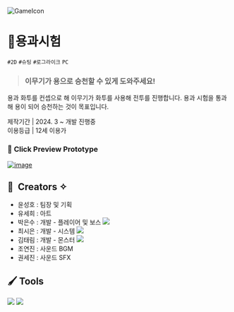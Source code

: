 ![GameIcon](https://github.com/user-attachments/assets/9c306ba2-a48a-4900-846a-8fdd036a5d44)
# 🎴용과시험
`#2D` `#슈팅` `#로그라이크` `PC`  
> ### 이무기가 용으로 승천할 수 있게 도와주세요!    

용과 화투를 컨셉으로 해 이무기가 화투를 사용해 전투를 진행합니다. 용과 시험을 통과해 용이 되어 승천하는 것이 목표입니다.   

제작기간 | 2024. 3 ~ 개발 진행중   
이용등급 | 12세 이용가


### 🎥 <b>Click Preview Prototype</b>   
[![image](https://github.com/user-attachments/assets/93e2d607-99f4-4730-963b-285946c11524)](https://www.youtube.com/watch?v=ytavdiWfyPk&t=78s)

## 🐉 <b> Creators ✧</b>

- 윤성호 : 팀장 및 기획
- 유세희 : 아트
- 박은수 : 개발 - 플레이어 및 보스 <a href="https://github.com/qkrdmstn"><img src="https://img.shields.io/badge/qkrdmstn-181717?style=flat-square&logo=github&logoColor=white"/></a>
- 최시은 : 개발 - 시스템 <a href="https://github.com/szun8"><img src="https://img.shields.io/badge/szun8-181717?style=flat-square&logo=github&logoColor=white"/></a>
- 김태림 : 개발 - 몬스터 <a href="https://github.com/taerim2003"><img src="https://img.shields.io/badge/taerim2003-181717?style=flat-square&logo=github&logoColor=white"/></a>
- 조연진 : 사운드 BGM
- 권세진 : 사운드 SFX

## 🖌 <b>Tools</b>   
<img src="https://img.shields.io/badge/Unity_21.3.35(LTS)-202020?style=flat-square&logo=Unity&logoColor=white"/> <img src="https://img.shields.io/badge/Spine-FF4000?style=flat-square&logo=Spine&logoColor=white"/> 
